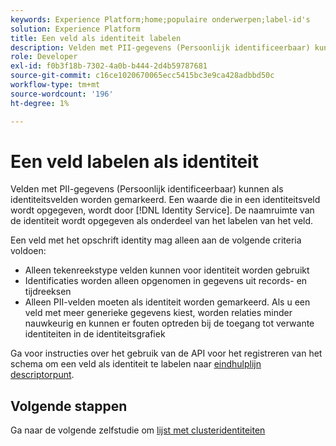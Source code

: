 ```yaml
---
keywords: Experience Platform;home;populaire onderwerpen;label-id's
solution: Experience Platform
title: Een veld als identiteit labelen
description: Velden met PII-gegevens (Persoonlijk identificeerbaar) kunnen als identiteitsvelden worden gemarkeerd. Een waarde die in een identiteitsveld wordt opgegeven, wordt geïnterpreteerd als een identiteit van de identiteitsdienst. De naamruimte van de identiteit wordt opgegeven als onderdeel van het labelen van het veld.
role: Developer
exl-id: f0b3f18b-7302-4a0b-b444-2d4b59787681
source-git-commit: c16ce1020670065ecc5415bc3e9ca428adbbd50c
workflow-type: tm+mt
source-wordcount: '196'
ht-degree: 1%

---
```


# Een veld labelen als identiteit

Velden met PII-gegevens (Persoonlijk identificeerbaar) kunnen als identiteitsvelden worden gemarkeerd. Een waarde die in een identiteitsveld wordt opgegeven, wordt door [!DNL Identity Service]. De naamruimte van de identiteit wordt opgegeven als onderdeel van het labelen van het veld.

Een veld met het opschrift identity mag alleen aan de volgende criteria voldoen:

- Alleen tekenreekstype velden kunnen voor identiteit worden gebruikt
- Identificaties worden alleen opgenomen in gegevens uit records- en tijdreeksen
- Alleen PII-velden moeten als identiteit worden gemarkeerd. Als u een veld met meer generieke gegevens kiest, worden relaties minder nauwkeurig en kunnen er fouten optreden bij de toegang tot verwante identiteiten in de identiteitsgrafiek

Ga voor instructies over het gebruik van de API voor het registreren van het schema om een veld als identiteit te labelen naar [eindhulplijn descriptorpunt](../../xdm/api/descriptors.md#create).

## Volgende stappen

Ga naar de volgende zelfstudie om [lijst met clusteridentiteiten](./list-cluster-identites.md)

